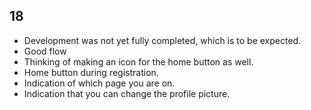 ## 18
- Development was not yet fully completed, which is to be expected.
- Good flow
- Thinking of making an icon for the home button as well.
- Home button during registration.
- Indication of which page you are on.
- Indication that you can change the profile picture.